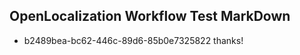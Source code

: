 ## OpenLocalization Workflow Test MarkDown
* b2489bea-bc62-446c-89d6-85b0e7325822 thanks!

<!--HONumber=Aug16_HO5-->


